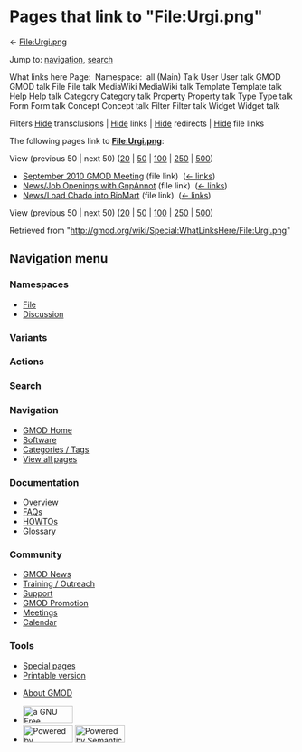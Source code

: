 <div id="mw-page-base" class="noprint">

</div>

<div id="mw-head-base" class="noprint">

</div>

<div id="content" class="mw-body" role="main">

<span id="top"></span>

<div id="mw-js-message" style="display:none;">

</div>



# <span dir="auto">Pages that link to "File:Urgi.png"</span>

<div id="bodyContent">

<div id="contentSub">

← [File:Urgi.png](/wiki/File:Urgi.png "File:Urgi.png")

</div>

<div id="jump-to-nav" class="mw-jump">

Jump to: [navigation](#mw-navigation), [search](#p-search)

</div>

<div id="mw-content-text">

What links here Page:  Namespace:  all (Main) Talk User User talk GMOD
GMOD talk File File talk MediaWiki MediaWiki talk Template Template talk
Help Help talk Category Category talk Property Property talk Type Type
talk Form Form talk Concept Concept talk Filter Filter talk Widget
Widget talk

Filters
[Hide](/mediawiki/index.php?title=Special:WhatLinksHere/File:Urgi.png&hidetrans=1 "Special:WhatLinksHere/File:Urgi.png")
transclusions \|
[Hide](/mediawiki/index.php?title=Special:WhatLinksHere/File:Urgi.png&hidelinks=1 "Special:WhatLinksHere/File:Urgi.png")
links \|
[Hide](/mediawiki/index.php?title=Special:WhatLinksHere/File:Urgi.png&hideredirs=1 "Special:WhatLinksHere/File:Urgi.png")
redirects \|
[Hide](/mediawiki/index.php?title=Special:WhatLinksHere/File:Urgi.png&hideimages=1 "Special:WhatLinksHere/File:Urgi.png")
file links

The following pages link to
**[File:Urgi.png](/wiki/File:Urgi.png "File:Urgi.png")**:

View (previous 50 \| next 50)
([20](/mediawiki/index.php?title=Special:WhatLinksHere/File:Urgi.png&limit=20 "Special:WhatLinksHere/File:Urgi.png")
\|
[50](/mediawiki/index.php?title=Special:WhatLinksHere/File:Urgi.png&limit=50 "Special:WhatLinksHere/File:Urgi.png")
\|
[100](/mediawiki/index.php?title=Special:WhatLinksHere/File:Urgi.png&limit=100 "Special:WhatLinksHere/File:Urgi.png")
\|
[250](/mediawiki/index.php?title=Special:WhatLinksHere/File:Urgi.png&limit=250 "Special:WhatLinksHere/File:Urgi.png")
\|
[500](/mediawiki/index.php?title=Special:WhatLinksHere/File:Urgi.png&limit=500 "Special:WhatLinksHere/File:Urgi.png"))

- [September 2010 GMOD
  Meeting](/wiki/September_2010_GMOD_Meeting "September 2010 GMOD Meeting")
  (file link) ‎ <span class="mw-whatlinkshere-tools">([←
  links](/mediawiki/index.php?title=Special:WhatLinksHere&target=September+2010+GMOD+Meeting "Special:WhatLinksHere"))</span>
- [News/Job Openings with
  GnpAnnot](/wiki/News/Job_Openings_with_GnpAnnot "News/Job Openings with GnpAnnot")
  (file link) ‎ <span class="mw-whatlinkshere-tools">([←
  links](/mediawiki/index.php?title=Special:WhatLinksHere&target=News%2FJob+Openings+with+GnpAnnot "Special:WhatLinksHere"))</span>
- [News/Load Chado into
  BioMart](/wiki/News/Load_Chado_into_BioMart "News/Load Chado into BioMart")
  (file link) ‎ <span class="mw-whatlinkshere-tools">([←
  links](/mediawiki/index.php?title=Special:WhatLinksHere&target=News%2FLoad+Chado+into+BioMart "Special:WhatLinksHere"))</span>

View (previous 50 \| next 50)
([20](/mediawiki/index.php?title=Special:WhatLinksHere/File:Urgi.png&limit=20 "Special:WhatLinksHere/File:Urgi.png")
\|
[50](/mediawiki/index.php?title=Special:WhatLinksHere/File:Urgi.png&limit=50 "Special:WhatLinksHere/File:Urgi.png")
\|
[100](/mediawiki/index.php?title=Special:WhatLinksHere/File:Urgi.png&limit=100 "Special:WhatLinksHere/File:Urgi.png")
\|
[250](/mediawiki/index.php?title=Special:WhatLinksHere/File:Urgi.png&limit=250 "Special:WhatLinksHere/File:Urgi.png")
\|
[500](/mediawiki/index.php?title=Special:WhatLinksHere/File:Urgi.png&limit=500 "Special:WhatLinksHere/File:Urgi.png"))

</div>

<div class="printfooter">

Retrieved from
"<http://gmod.org/wiki/Special:WhatLinksHere/File:Urgi.png>"

</div>

<div id="catlinks" class="catlinks catlinks-allhidden">

</div>

<div class="visualClear">

</div>

</div>

</div>

<div id="mw-navigation">

## Navigation menu

<div id="mw-head">



<div id="left-navigation">

<div id="p-namespaces" class="vectorTabs" role="navigation"
aria-labelledby="p-namespaces-label">

### Namespaces

- <span id="ca-nstab-image"><a href="/wiki/File:Urgi.png" accesskey="c"
  title="View the file page [c]">File</a></span>
- <span id="ca-talk"><a
  href="/mediawiki/index.php?title=File_talk:Urgi.png&amp;action=edit&amp;redlink=1"
  accesskey="t"
  title="Discussion about the content page [t]">Discussion</a></span>

</div>

<div id="p-variants" class="vectorMenu emptyPortlet" role="navigation"
aria-labelledby="p-variants-label">

### 

### Variants[](#)

<div class="menu">

</div>

</div>

</div>

<div id="right-navigation">



<div id="p-cactions" class="vectorMenu emptyPortlet" role="navigation"
aria-labelledby="p-cactions-label">

### Actions[](#)

<div class="menu">

</div>

</div>

<div id="p-search" role="search">

### Search

<div id="simpleSearch">

</div>

</div>

</div>

</div>

<div id="mw-panel">

<div id="p-logo" role="banner">

<a href="/wiki/Main_Page"
style="background-image: url(http://gmod.org/images/GMOD-cogs.png);"
title="Visit the main page"></a>

</div>

<div id="p-Navigation" class="portal" role="navigation"
aria-labelledby="p-Navigation-label">

### Navigation

<div class="body">

- <span id="n-GMOD-Home">[GMOD Home](/wiki/Main_Page)</span>
- <span id="n-Software">[Software](/wiki/GMOD_Components)</span>
- <span id="n-Categories-.2F-Tags">[Categories /
  Tags](/wiki/Categories)</span>
- <span id="n-View-all-pages">[View all
  pages](/wiki/Special:AllPages)</span>

</div>

</div>

<div id="p-Documentation" class="portal" role="navigation"
aria-labelledby="p-Documentation-label">

### Documentation

<div class="body">

- <span id="n-Overview">[Overview](/wiki/Overview)</span>
- <span id="n-FAQs">[FAQs](/wiki/Category:FAQ)</span>
- <span id="n-HOWTOs">[HOWTOs](/wiki/Category:HOWTO)</span>
- <span id="n-Glossary">[Glossary](/wiki/Glossary)</span>

</div>

</div>

<div id="p-Community" class="portal" role="navigation"
aria-labelledby="p-Community-label">

### Community

<div class="body">

- <span id="n-GMOD-News">[GMOD News](/wiki/GMOD_News)</span>
- <span id="n-Training-.2F-Outreach">[Training /
  Outreach](/wiki/Training_and_Outreach)</span>
- <span id="n-Support">[Support](/wiki/Support)</span>
- <span id="n-GMOD-Promotion">[GMOD
  Promotion](/wiki/GMOD_Promotion)</span>
- <span id="n-Meetings">[Meetings](/wiki/Meetings)</span>
- <span id="n-Calendar">[Calendar](/wiki/Calendar)</span>

</div>

</div>

<div id="p-tb" class="portal" role="navigation"
aria-labelledby="p-tb-label">

### Tools

<div class="body">

- <span id="t-specialpages"><a href="/wiki/Special:SpecialPages" accesskey="q"
  title="A list of all special pages [q]">Special pages</a></span>
- <span id="t-print"><a
  href="/mediawiki/index.php?title=Special:WhatLinksHere/File:Urgi.png&amp;printable=yes"
  rel="alternate" accesskey="p"
  title="Printable version of this page [p]">Printable version</a></span>

</div>

</div>

</div>

</div>

<div id="footer" role="contentinfo">

- <span id="footer-places-about">[About
  GMOD](/wiki/GMOD:About "GMOD:About")</span>

<!-- -->

- <span id="footer-copyrightico">[<img src="http://www.gnu.org/graphics/gfdl-logo-small.png" width="88"
  height="31" alt="a GNU Free Documentation License" />](http://www.gnu.org/licenses/fdl-1.3.html)</span>
- <span id="footer-poweredbyico">[<img src="/mediawiki/skins/common/images/poweredby_mediawiki_88x31.png"
  width="88" height="31" alt="Powered by MediaWiki" />](//www.mediawiki.org/)
  [<img
  src="/mediawiki/extensions/SemanticMediaWiki/includes/../resources/images/smw_button.png"
  width="88" height="31" alt="Powered by Semantic MediaWiki" />](https://www.semantic-mediawiki.org/wiki/Semantic_MediaWiki)</span>

<div style="clear:both">

</div>

</div>
